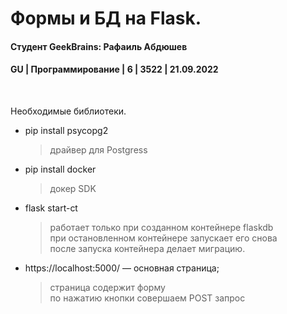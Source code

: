 # Формы и БД на Flask. 
#### Студент GeekBrains: Рафаиль Абдюшев
#### GU | Программирование | 6 | 3522 | 21.09.2022

<br>

Необходимые библиотеки.
* pip install psycopg2
    > драйвер для Postgress

* pip install docker
    > докер SDK

* flask start-ct
    > работает только при созданном контейнере flaskdb<br>
    > при остановленном контейнере запускает его снова<br>
    > после запуска контейнера делает миграцию.


* https://localhost:5000/ — основная страница;
    > страница содержит форму <br>
    > по нажатию кнопки совершаем POST запрос



   






    


